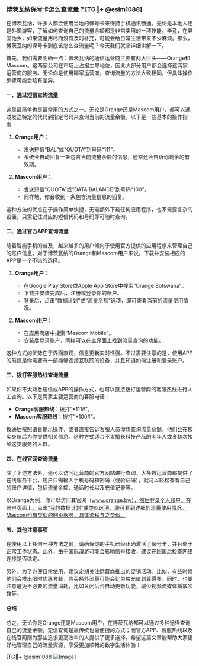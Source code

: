 ### 博茨瓦纳保号卡怎么查流量？[[TG💪+ @esim1088](https://t.me/s/esim1088)]

在博茨瓦纳，许多人都会使用当地的保号卡来保持手机通讯畅通。无论是本地人还是外国游客，了解如何查询自己的流量余额都是非常实用的一项技能。毕竟，在异国他乡，如果流量用尽而没有及时补充，可能会给日常生活带来不少麻烦。那么，博茨瓦纳的保号卡到底该怎么查流量呢？今天我们就来详细讲解一下。

首先，我们需要明确一点：博茨瓦纳的通信运营商主要有两大巨头——Orange和Mascom。这两家公司在市场上占据主导地位，因此大部分用户都会选择这两家运营商的服务。无论你是使用哪家运营商，查询流量的方法大致相同，但具体操作步骤可能会略有差异。

#### **一、通过短信查询流量**

这是最简单也是最常用的方式之一。无论是Orange还是Mascom用户，都可以通过发送特定的代码到指定号码来查询当前的流量余额。以下是一些基本的操作指南：

1. **Orange用户**：
   - 发送短信“BAL”或“QUOTA”到号码“111”。
   - 系统会自动回复一条包含当前流量余额的信息，通常还会告诉你剩余的有效期。

2. **Mascom用户**：
   - 发送短信“QUOTA”或“DATA BALANCE”到号码“100”。
   - 同样地，你会收到一条包含流量信息的回复。

这种方法的优点在于操作简单快捷，无需额外下载任何应用程序，也不需要复杂的设置。只需记住对应的短信代码和号码即可随时查询。

#### **二、通过官方APP查询流量**

随着智能手机的普及，越来越多的用户倾向于使用官方提供的应用程序来管理自己的账户信息。对于博茨瓦纳的Orange和Mascom用户来说，下载并安装相应的APP是一个不错的选择。

1. **Orange用户**：
   - 在Google Play Store或Apple App Store中搜索“Orange Botswana”。
   - 下载并安装完成后，注册或登录你的账户。
   - 登录后，点击“数据计划”或“流量余额”选项，即可查看当前的流量使用情况。

2. **Mascom用户**：
   - 在应用商店中搜索“Mascom Mobile”。
   - 安装后登录账户，同样可以在主界面上找到流量查询的功能。

这种方式的优势在于界面直观，信息更新实时性强。不过需要注意的是，使用APP的前提是你需要有一部能够连接互联网的设备，并且知道如何注册和登录账户。

#### **三、拨打客服热线查询流量**

如果你不太熟悉短信或APP的操作方式，也可以直接拨打运营商的客服热线进行人工咨询。以下是两家主要运营商的客服电话：

- **Orange客服热线**：拨打“*111#”。
- **Mascom客服热线**：拨打“*100#”。

拨通后按照语音提示操作，或者直接告诉客服人员你想查询流量余额，他们会在核实身份后为你提供相关信息。这种方式适合不太擅长科技产品的老年人或者初次接触这类服务的人群。

#### **四、在线官网查询流量**

除了上述方法外，还可以访问运营商的官方网站进行查询。大多数运营商都提供了在线服务平台，用户只需输入手机号码和密码（或验证码），就可以轻松查看自己的账户详情，包括流量余额、通话时长以及充值记录等。

以Orange为例，你可以访问其官网（www.orange.bw），然后登录个人账户。在账户页面上，点击“我的数据计划”或类似选项，即可看到详细的流量使用情况。Mascom也有类似的网页服务，具体流程与之类似。

#### **五、其他注意事项**

在使用以上任何一种方法之前，请确保你的手机已经正确激活了保号卡，并且处于正常工作状态。此外，由于国际漫游可能会影响信号接收，建议在回国后检查网络连接是否稳定。

另外，为了方便日常使用，建议定期关注运营商推出的促销活动。比如，有些时候他们会推出限时优惠套餐，购买额外流量可能会比单独充值划算得多。同时，也要注意避免不必要的流量消耗，比如关闭后台自动更新功能，减少视频流媒体播放次数等。

#### **总结**

总之，无论你是Orange还是Mascom用户，在博茨瓦纳都可以通过多种途径查询自己的流量余额。短信查询是最传统也最便捷的方式；而官方APP、客服热线以及在线官网则为那些追求更高效率的人提供了更多选择。希望这篇文章能帮助大家更好地管理自己的流量资源，享受更加顺畅的数字生活体验！

[[TG💪+ @esim1088](https://t.me/s/esim1088) ![Image](https://i.postimg.cc/4NQfJmqS/Snipaste-2025-05-13-00-14-12.png)]